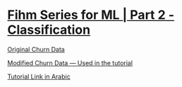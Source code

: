 # [Fihm Series for ML | Part 2 - Classification](https://fihm.ai/tutorials/fihm-series-for-machine-learning-part-2-classification/)


[Original Churn Data](https://www.kaggle.com/datasets/blastchar/telco-customer-churn)

[Modified Churn Data — Used in the tutorial](https://github.com/KAFSALAH/Fihm_Lessons/blob/master/ML_Series2_Classification/customer_churn.csv)

[Tutorial Link in Arabic](https://fihm.ai/tutorials/fihm-series-for-machine-learning-part-2-classification/)
